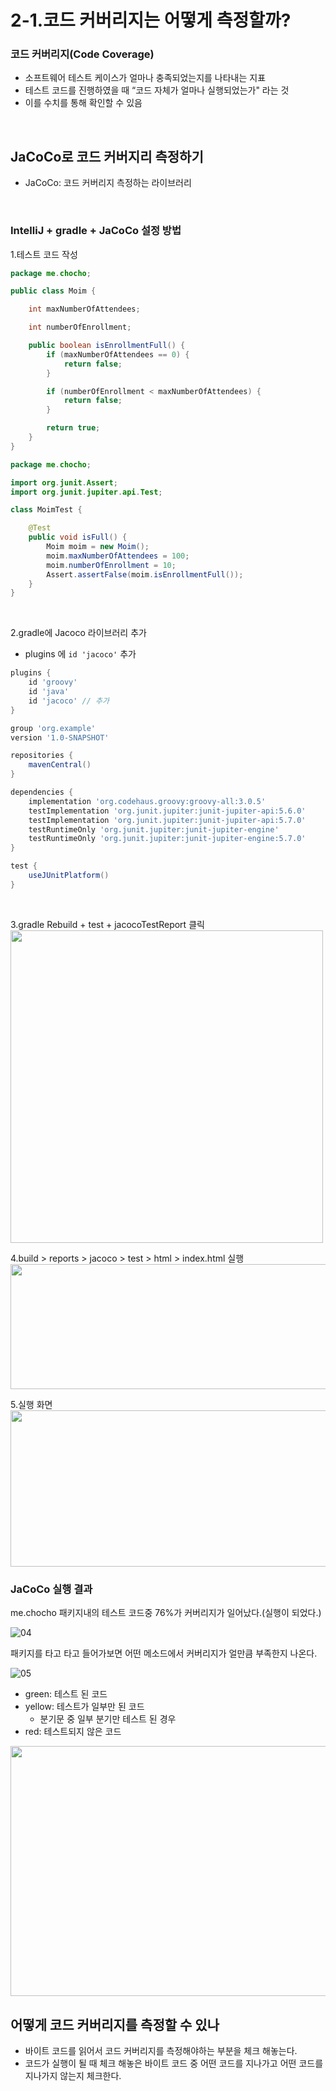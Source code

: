 # 2-1.코드 커버리지는 어떻게 측정할까?

### 코드 커버리지(Code Coverage)

- 소프트웨어 테스트 케이스가 얼마나 충족되었는지를 나타내는 지표
- 테스트 코드를 진행하였을 때 “코드 자체가 얼마나 실행되었는가" 라는 것
- 이를 수치를 통해 확인할 수 있음
<br/>

## JaCoCo로 코드 커버지리 측정하기

- JaCoCo: 코드 커버리지 측정하는 라이브러리

<br/>

### IntelliJ + gradle + JaCoCo 설정 방법

1.테스트 코드 작성

```java
package me.chocho;

public class Moim {

    int maxNumberOfAttendees;

    int numberOfEnrollment;

    public boolean isEnrollmentFull() {
        if (maxNumberOfAttendees == 0) {
            return false;
        }

        if (numberOfEnrollment < maxNumberOfAttendees) {
            return false;
        }

        return true;
    }
}
```

```java
package me.chocho;

import org.junit.Assert;
import org.junit.jupiter.api.Test;

class MoimTest {

    @Test
    public void isFull() {
        Moim moim = new Moim();
        moim.maxNumberOfAttendees = 100;
        moim.numberOfEnrollment = 10;
        Assert.assertFalse(moim.isEnrollmentFull());
    }
}
```
<br/>

2.gradle에 Jacoco 라이브러리 추가

- plugins 에 `id 'jacoco'`  추가

```groovy
plugins {
    id 'groovy'
    id 'java'
    id 'jacoco' // 추가
}

group 'org.example'
version '1.0-SNAPSHOT'

repositories {
    mavenCentral()
}

dependencies {
    implementation 'org.codehaus.groovy:groovy-all:3.0.5'
    testImplementation 'org.junit.jupiter:junit-jupiter-api:5.6.0'
    testImplementation 'org.junit.jupiter:junit-jupiter-api:5.7.0'
    testRuntimeOnly 'org.junit.jupiter:junit-jupiter-engine'
    testRuntimeOnly 'org.junit.jupiter:junit-jupiter-engine:5.7.0'
}

test {
    useJUnitPlatform()
}
``` 
<br/>

3.gradle Rebuild + test + jacocoTestReport 클릭
 <img src="https://user-images.githubusercontent.com/52793122/154376088-f17ad1b7-a1b8-4362-9c30-eced8608c0a9.png"  width="500" height="500"/><br/>

4.build > reports > jacoco > test > html > index.html 실행
 <img src="https://user-images.githubusercontent.com/52793122/154376099-918b7322-d7c9-49dc-85d6-f303477fcb8a.png"  width="800" height="200"/> <br/>


5.실행 화면
 <img src="https://user-images.githubusercontent.com/52793122/154376102-aeec608e-511e-471f-86ad-2f08e4506f0b.png"  width="700" height="250"/>

### JaCoCo 실행 결과

me.chocho 패키지내의 테스트 코드중 76%가 커버리지가 일어났다.(실행이 되었다.)

![04](https://user-images.githubusercontent.com/52793122/154376105-b21fd260-99e9-4eb5-892b-9e3f32ed9644.png)

패키지를 타고 타고 들어가보면 어떤 메소드에서 커버리지가 얼만큼 부족한지 나온다.

![05](https://user-images.githubusercontent.com/52793122/154376108-a876b503-0d2c-476a-aa45-4735b3a3e6c0.png)

- green: 테스트 된 코드
- yellow: 테스트가 일부만 된 코드
    - 분기문 중 일부 분기만 테스트 된 경우
- red: 테스트되지 않은 코드

 <img src="https://user-images.githubusercontent.com/52793122/154376110-52e08265-b1f7-4f0e-83c8-75bd711f4990.png"  width="600" height="400"/>

## 어떻게 코드 커버리지를 측정할 수 있나

- 바이트 코드를 읽어서 코드 커버리지를 측정해야하는 부분을 체크 해놓는다.
- 코드가 실행이 될 때 체크 해놓은 바이트 코드 중 어떤 코드를 지나가고 어떤 코드를 지나가지 않는지 체크한다.